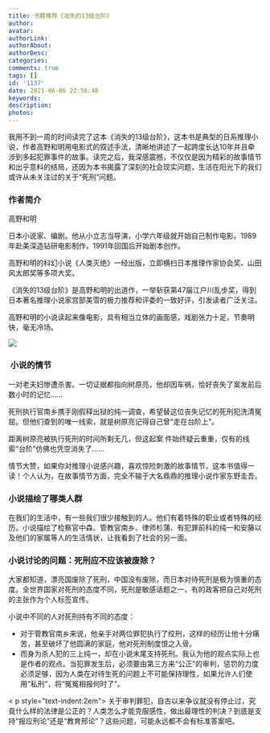```yaml
---
title: 书籍推荐《消失的13级台阶》
author: 
avatar: 
authorLink: 
authorAbout: 
authorDesc: 
categories: 
comments: true
tags: []
id: '1137'
date: 2021-06-06 22:56:40
keywords:
description:
photos:
---
```


我用不到一周的时间读完了这本《消失的13级台阶》，这本书是典型的日系推理小说，作者高野和明用电影式的叙述手法，清晰地讲述了一起跨度长达10年并且牵涉到多起犯罪事件的故事。读完之后，我深感震撼，不仅仅是因为精彩的故事情节和出乎意料的结局，还因为本书揭露了深刻的社会现实问题，生活在阳光下的我们或许从未关注过的关于“死刑”问题。

### 作者简介

高野和明

日本小说家、编剧。他从小立志当导演，小学六年级就开始自己制作电影。1989年赴美深造钻研电影制作，1991年回国后开始剧本创作。

高野和明的科幻小说《人类灭绝》一经出版，立即横扫日本推理作家协会奖、山田风太郎奖等多项大奖。

《消失的13级台阶》是高野和明的出道作，一举斩获第47届江户川乱步奖，得到日本著名推理小说家宫部美雪的极力推荐和评委的一致好评，引发读者广泛关注。

高野和明的小说读起来像电影，具有相当立体的画面感，戏剧张力十足，节奏明快，毫无冷场。

![](https://www.aiupc.xyz/wp-content/uploads/2021/06/s33623978-225x300.jpg)

###  小说的情节

一对老夫妇惨遭杀害。一切证据都指向树原亮，他却因车祸，恰好丧失了案发前后数小时的记忆……

死刑执行官南乡携手刚假释出狱的纯一调查，希望替这位丧失记忆的死刑犯洗清冤屈。但他们查到的唯一线索，就是树原亮记得自己曾“走在台阶上”。

距离树原亮被执行死刑的时间所剩无几，但这起案 件始终疑云重重，仅有的线索“台阶”仿佛也凭空消失了……

情节大赞，如果你对推理小说感兴趣，喜欢惊险刺激的故事情节，这本书值得一读！个人认为，在故事情节方面，完全不输于大名鼎鼎的推理小说作家东野圭吾。

### 小说描绘了哪类人群

在我们的生活中，有一些我们很少接触到的人。他们有着特殊的职业或者特殊的经历。小说描绘了检察官中森、管教官南乡、律师杉蒲、有犯罪前科的纯一和安藤以及他们的家属等人的生活情状，让我看到了社会的另一面。

### 小说讨论的问题：死刑应不应该被废除？

大家都知道，漂亮国废除了死刑，中国没有废除，而日本对待死刑是极为慎重的态度。全世界国家对死刑的态度不同，死刑是敏感话题之一，有的政客把自己对死刑的主张作为个人标签宣传。

  
小说中不同的人对死刑持有不同的态度：

*   对于管教官南乡来说，他亲手对两位罪犯执行了绞刑，这样的经历让他十分痛苦，甚至破坏了他圆满的家庭，他对死刑制度恨之入骨。
*   而身为杀人犯的三上纯一，却在小说末尾支持死刑。我认为他的观点实际上也是作者的观点。当犯罪发生后，必须要由第三方来“公正”的审判，惩罚的力度必须足够，因为人类在对待生死的问题上不可能保持理性，如果允许人们使用“私刑”，将“冤冤相报何时了”。

  
< p style="text-indent:2em"> 关于审判罪犯，自古以来争议就没有停止过，究竟什么样的法律是公正的？人类怎么才能克服感性，做出最理性的判决？到底是支持“报应刑论”还是“教育邢论”？这些问题，可能永远都不会有标准答案吧。